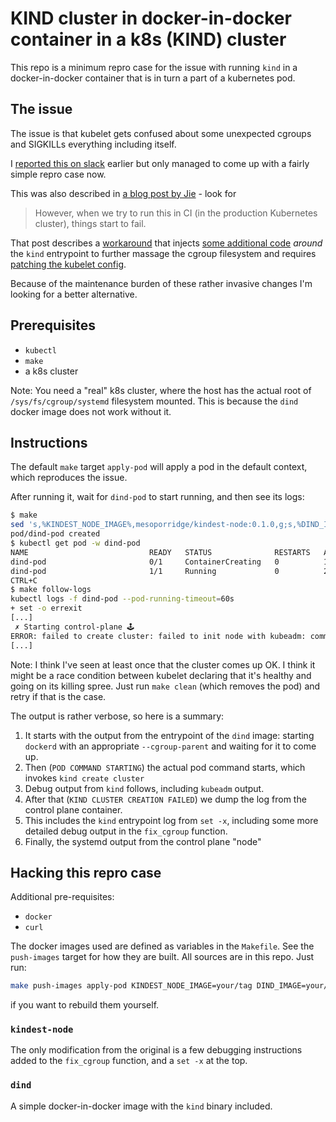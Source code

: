 # KIND cluster in docker-in-docker container in a k8s (KIND) cluster

This repo is a minimum repro case for the issue with running `kind` in a docker-in-docker container
that is in turn a part of a kubernetes pod.

## The issue

The issue is that kubelet gets confused about some unexpected cgroups and SIGKILLs everything including itself.

I [reported this on slack](https://kubernetes.slack.com/archives/CEKK1KTN2/p1587988851297500?thread_ts=1575376979.206200&cid=CEKK1KTN2)
earlier but only managed to come up with a fairly simple repro case now.

This was also described in [a blog post by Jie](https://d2iq.com/blog/running-kind-inside-a-kubernetes-cluster-for-continuous-integration) - look for

> However, when we try to run this in CI (in the production Kubernetes cluster), things start to fail.

That post describes a [workaround](https://github.com/jieyu/docker-images/tree/master/kind-cluster) that
injects [some additional code](https://github.com/jieyu/docker-images/blob/master/kind-cluster/node/entrypoint-wrapper.sh)
*around* the `kind` entrypoint to further massage the cgroup filesystem and requires
[patching the kubelet config](https://github.com/jieyu/docker-images/blob/master/kind-cluster/kind-config.yaml).

Because of the maintenance burden of these rather invasive changes I'm looking for a better alternative.

## Prerequisites

* `kubectl`
* `make`
* a k8s cluster

Note: You need a "real" k8s cluster, where the host has the actual root of `/sys/fs/cgroup/systemd` filesystem mounted.
This is because the `dind` docker image does not work without it.

## Instructions

The default `make` target `apply-pod` will apply a pod in the default context, which reproduces the issue.

After running it, wait for `dind-pod` to start running, and then see its logs:

```bash
$ make
sed 's,%KINDEST_NODE_IMAGE%,mesoporridge/kindest-node:0.1.0,g;s,%DIND_IMAGE%,mesoporridge/dind:0.1.0,g' dind-pod.yaml.in | kubectl apply -f -
pod/dind-pod created
$ kubectl get pod -w dind-pod
NAME                           READY   STATUS              RESTARTS   AGE
dind-pod                       0/1     ContainerCreating   0          1s
dind-pod                       1/1     Running             0          2s
CTRL+C
$ make follow-logs
kubectl logs -f dind-pod --pod-running-timeout=60s
+ set -o errexit
[...]
 ✗ Starting control-plane 🕹️
ERROR: failed to create cluster: failed to init node with kubeadm: command "docker exec --privileged kind-control-plane kubeadm init --ignore-preflight-errors=all --config=/kind/kubeadm.conf --skip-token-print --v=6" failed with error: exit status 137
[...]
```

Note: I think I've seen at least once that the cluster comes up OK. I think it might be a race condition
between kubelet declaring that it's healthy and going on its killing spree. Just run `make clean` (which removes the pod)
and retry if that is the case.

The output is rather verbose, so here is a summary:
1. It starts with the output from the entrypoint of the `dind` image: starting `dockerd` with an appropriate `--cgroup-parent`
   and waiting for it to come up.
1. Then (`POD COMMAND STARTING`) the actual pod command starts, which invokes `kind create cluster`
1. Debug output from `kind` follows, including `kubeadm` output.
1. After that (`KIND CLUSTER CREATION FAILED`) we dump the log from the control plane container.
1. This includes the `kind` entrypoint log from `set -x`, including some more detailed debug output
   in the `fix_cgroup` function.
1. Finally, the systemd output from the control plane "node"

## Hacking this repro case

Additional pre-requisites:
* `docker`
* `curl`

The docker images used are defined as variables in the `Makefile`.
See the `push-images` target for how they are built. All sources are in this repo.
Just run:
 
```bash
make push-images apply-pod KINDEST_NODE_IMAGE=your/tag DIND_IMAGE=your/other-tag
```

if you want to rebuild them yourself.

### `kindest-node`

The only modification from the original is a few debugging instructions added to the `fix_cgroup` function,
and a `set -x` at the top.

### `dind`

A simple docker-in-docker image with the `kind` binary included.
